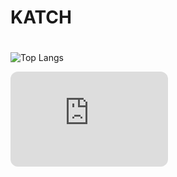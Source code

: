# KATCH 

#
![Top Langs](https://github-readme-stats.vercel.app/api/top-langs/?username=ka-chng&layout=donut&theme=dark)

<iframe style="border-radius:12px" src="https://open.spotify.com/embed/track/0DQRNvrUcyXOwDORwrLtZu?utm_source=generator&theme=0" width="50%" height="152" frameBorder="0" allowfullscreen="" allow="autoplay; clipboard-write; encrypted-media; fullscreen; picture-in-picture" loading="lazy"></iframe>
